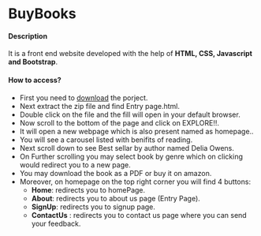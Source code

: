 # BuyBooks

#### Description
It is a front end website developed with the help of **HTML, CSS, Javascript and Bootstrap**.

#### How to access?
+ First you need to <a href="https://github.com/Jashanveer/BuyBooks/archive/master.zip" >download</a> the porject.
+ Next extract the zip file and find Entry page.html.  
+ Double click on the file and the fill will open in your default browser.  
+ Now scroll to the bottom of the page and click on EXPLORE!!.  
+ It will open a new webpage which is also present named as homepage..  
+ You will see a carousel listed with benifits of reading.  
+ Next scroll down to see Best sellar by author named Delia Owens.  
+ On Further scrolling you may select book by genre which on clicking would redirect you to a new page.
+ You may download the book as a PDF or buy it on amazon.
+ Moreover, on homepage on the top right corner you will find 4 buttons:  
  + **Home**: redirects you to homePage.  
  + **About**: redirects you to about us page (Entry Page).  
  + **SignUp**: redirects you to signup page.  
  + **ContactUs** : redirects you to contact us page where you can send your feedback.  
